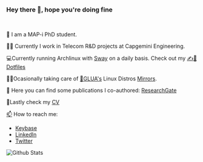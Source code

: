 ### Hey there 👋, hope you're doing fine 
<br/>

📜 I am a MAP-i PhD student.

👨‍💻 Currently I work in Telecom R&D projects at Capgemini Engineering. 

💻Currently running Archlinux with [Sway](https://swaywm.org/) on a daily basis. Check out my [✍️📄Dotfiles](https://github.com/Jpfonseca/Ghostfiles)

👨‍🔧Ocasionally taking care of [🐧GLUA's](https://github.com/GLUA-UA) Linux  Distros [Mirrors](https://glua.ua.pt/pub/).

📝 Here you can find some publications I co-authored: [ResearchGate](https://www.researchgate.net/profile/Joao-Fonseca-49)

📖Lastly check my [CV](https://jpfonseca.github.io/CV/JoaoFonsecaCV.pdf)
<br/>

[📫](https://visitor-badge.glitch.me/badge?page_id=Jpf0nseca) How to reach me:

- [Keybase](https://keybase.io/jpfonseca)
- [LinkedIn](https://www.linkedin.com/in/jpedrofonseca/)
- [Twitter](https://twitter.com/Jpf0ns3ca)

![Github Stats](https://github-readme-stats.vercel.app/api?username=jpfonseca&count_private=true&show_icons=true&theme=nord)

<!--
**Jpfonseca/Jpfonseca** is a ✨ _special_ ✨ repository because its `README.md` (this file) appears on your GitHub profile.

Here are some ideas to get you started:

- 🔭 I’m currently working on ...
- 🌱 I’m currently learning ...
- 👯 I’m looking to collaborate on ...
- 🤔 I’m looking for help with ...
- 💬 Ask me about ...
- 📫 How to reach me: ...
- 😄 Pronouns: ...
- ⚡ Fun fact: ...
-->

